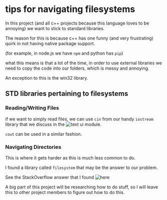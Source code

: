 # tips for navigating filesystems

In this project (and all c++ projects because this language loves to be annoying) we want to stick to standard libraries.

The reason for this is because c++ has one funny (and very frustrating) quirk in not having native package support.

(for example, in node.js we have ```npm``` and python has ```pip```)

what this means is that a lot of the time, in order to use external libraries we need to copy the code into our folders, which is messy and annoying.

An exception to this is the win32 library.

## STD libraries pertaining to filesystems

### Reading/Writing Files

if we want to simply read files, we can use ```cin``` from our handy ```iostream``` library that we discuss in the ![text ui module]().

```cout``` can be used in a similar fashion.

### Navigating Directories

This is where it gets harder as this is much less common to do.

I found a library called ```filesystem``` that may be the answer to our problem.

See the StackOverflow answer that I found ![here](https://stackoverflow.com/questions/612097/how-can-i-get-the-list-of-files-in-a-directory-using-c-or-c/37494654#37494654)

A big part of this project will be researching how to do stuff, so I will leave this to other project members to figure out how to do this.
